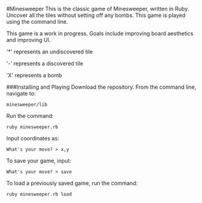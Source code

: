 #Minesweeper
This is the classic game of Minesweeper, written in Ruby. Uncover all the tiles without setting off any bombs. This game is played using the command line.

This game is a work in progress. Goals include improving board aesthetics and improving UI.

'*' represents an undiscovered tile

'-' represents a discovered tile

'X' represents a bomb

###Installing and Playing
Download the repository. From the command line, navigate to:

```
minesweeper/lib
```


Run the command:

```
ruby minesweeper.rb
```


Input coordinates as:

```
What's your move? > x,y
```

To save your game, input:

```
What's your move? > save
```

To load a previously saved game, run the command:

```
ruby minesweeper.rb load
```

